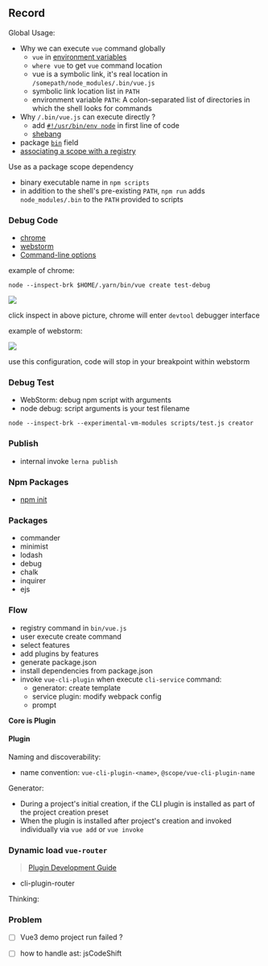 ## Record
Global Usage:
* Why we can execute `vue` command globally
  * `vue` in [environment variables](https://ss64.com/osx/syntax-env_vars.html) 
  * `where vue` to get `vue` command location
  * vue is a symbolic link, it's real location in `/somepath/node_modules/.bin/vue.js`
  * symbolic link location list in `PATH`
  * environment variable `PATH`: A colon-separated list of directories in which the shell looks for commands
* Why `/.bin/vue.js` can execute directly ?
  * add [`#!/usr/bin/env node`](https://stackoverflow.com/a/33510581/12819402) in first line of code
  * [shebang](https://en.wikipedia.org/wiki/Shebang_(Unix))
* package [`bin`](https://docs.npmjs.com/cli/v8/configuring-npm/package-json#bin) field
* [associating a scope with a registry](https://docs.npmjs.com/cli/v8/using-npm/scope#associating-a-scope-with-a-registry)

Use as a package scope dependency
* binary executable name in `npm scripts` 
* in addition to the shell's pre-existing `PATH`, `npm run` adds `node_modules/.bin` to the `PATH` provided to scripts

### Debug Code

* [chrome](https://nodejs.org/en/docs/guides/debugging-getting-started/#chrome-devtools-55-microsoft-edge)
* [webstorm](https://nodejs.org/en/docs/guides/debugging-getting-started/#jetbrains-webstorm-and-other-jetbrains-ides)
* [Command-line options](https://nodejs.org/en/docs/guides/debugging-getting-started/#command-line-options)

example of chrome:

```shell
node --inspect-brk $HOME/.yarn/bin/vue create test-debug
```
![](https://cdn.jsdelivr.net/gh/wangkaiwd/drawing-bed/202205221656656.png)

click inspect in above picture, chrome will enter `devtool` debugger interface

example of webstorm:

![](https://cdn.jsdelivr.net/gh/wangkaiwd/drawing-bed/202205221719093.png)

use this configuration, code will stop in your breakpoint within webstorm

### Debug Test

* WebStorm: debug npm script with arguments
* node debug: script arguments is your test filename
```shell
node --inspect-brk --experimental-vm-modules scripts/test.js creator
```
### Publish

* internal invoke `lerna publish`

### Npm Packages

* [npm init](https://docs.npmjs.com/cli/v8/commands/npm-init)

### Packages
* commander
* minimist
* lodash
* debug
* chalk
* inquirer
* ejs

### Flow

* registry command in `bin/vue.js`
* user execute create command
* select features
* add plugins by features
* generate package.json
* install dependencies from package.json
* invoke `vue-cli-plugin` when execute `cli-service` command:
  * generator: create template
  * service plugin: modify webpack config
  * prompt

**Core is Plugin**

#### Plugin

Naming and discoverability:
* name convention: `vue-cli-plugin-<name>`, `@scope/vue-cli-plugin-name`

Generator:
* During a project's initial creation, if the CLI plugin is installed as part of the project creation preset
* When the plugin is installed after project's creation and invoked individually via `vue add` or `vue invoke`

### Dynamic load `vue-router`
> [Plugin Development Guide](https://cli.vuejs.org/dev-guide/plugin-dev.html#plugin-development-guide)

* cli-plugin-router

Thinking: 

### Problem
- [ ] Vue3 demo project run failed ?
- [ ] how to handle ast: jsCodeShift


